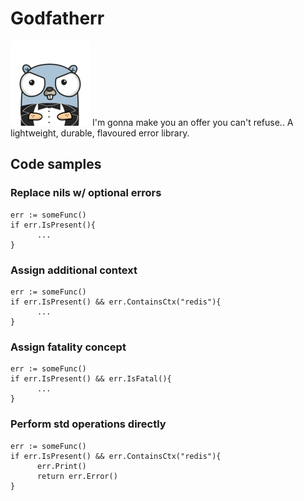 # Godfatherr
![Godfather icon](https://github.com/juricaKenda/godfatherr/blob/master/visuals/godfatherr-icon-smallest.png)
I'm gonna make you an offer you can't refuse.. A lightweight, durable, flavoured error library.

## Code samples
### Replace nils w/ optional errors
    err := someFunc()
    if err.IsPresent(){
          ...
    }
### Assign additional context
    err := someFunc()
    if err.IsPresent() && err.ContainsCtx("redis"){
          ...
    }
### Assign fatality concept
    err := someFunc()
    if err.IsPresent() && err.IsFatal(){
          ...
    }

### Perform std operations directly
    err := someFunc()
    if err.IsPresent() && err.ContainsCtx("redis"){
          err.Print()
          return err.Error()
    }
